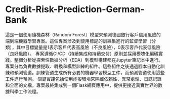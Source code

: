 # Credit-Risk-Prediction-German-Bank
 這是一個使用隨機森林（Random Forest）模型來預測德國銀行客戶信用風險的端到端機器學習專案。這個專案涉及到使用標記的訓練集進行的監督學習（分類），其中目標變量是1表示客戶代表高風險（不良風險），0表示客戶代表低風險（良好風險）。  專案遵循CI/CD（持續集成和持續交付）原則並採用模塊化編碼實踐。整個分析從探索性數據分析（EDA）到模型構建都在Jupyter筆記本中進行。專案分為負責數據提取、轉換和模型訓練的組件。這些組件之後通過腳本自動化訓練和預測管道。訓練管道生成所有必要的機器學習模型工件，而預測管道使用這些工件進行預測。  關鍵實踐包括使用虛擬環境來隔離依賴性、異常處理、日誌記錄和全面的文檔。專案最終集成到一個Flask網頁應用中，提供更接近真實世界的數據科學工作流程。
